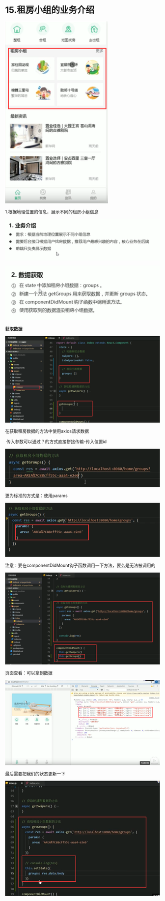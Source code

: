 # 15.租房小组的业务介绍

![1630248621752](../../../.vuepress/public/images/1630248621752.png)



1.根据地理位置的信息，展示不同的租房小组信息

![1630248801980](../../../.vuepress/public/images/1630248801980.png)



![1630248874873](../../../.vuepress/public/images/1630248874873.png)



**获取数据**

![1630248943963](../../../.vuepress/public/images/1630248943963.png)



在获取租房数据的方法中使用axios请求数据

​		传入参数可以通过？的方式直接拼接传输-传入位置id

![1630249110915](../../../.vuepress/public/images/1630249110915.png)



更为标准的方式是：使用params

![1630249204205](../../../.vuepress/public/images/1630249204205.png)





注意：要在componentDidMount钩子函数调用一下方法，要么是无法被调用的

![1630249335761](../../../.vuepress/public/images/1630249335761.png)



页面查看：可以拿到数据

![1630249373235](../../../.vuepress/public/images/1630249373235.png)







最后需要把我们的状态更新一下

![1630249608915](../../../.vuepress/public/images/1630249608915.png)



















































